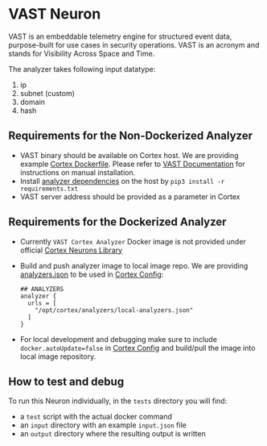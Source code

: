 # VAST Neuron

VAST is an embeddable telemetry engine for structured event data, purpose-built
for use cases in security operations. VAST is an acronym and stands for
Visibility Across Space and Time.

The analyzer takes following input datatype:
1. ip
2. subnet (custom)
3. domain
4. hash

## Requirements for the Non-Dockerized Analyzer
- VAST binary should be available on Cortex host. We are providing example
  [Cortex Dockerfile](/thehive/vol/cortex/Dockerfile). Please refer to [VAST
  Documentation](vast.io) for instructions on manual installation.
- Install [analyzer dependencies](/thehive/analyzers/VAST/requirements.txt) on
  the host by `pip3 install -r requirements.txt`
- VAST server address should be provided as a parameter in Cortex

## Requirements for the Dockerized Analyzer
- Currently `VAST Cortex Analyzer` Docker image is not provided under official
  [Cortex Neurons Library](https://hub.docker.com/u/cortexneurons)
- Build and push analyzer image to local image repo. We are providing
  [analyzers.json](analyzers/local-analyzers.json) to be used in [Cortex
  Config](vol/cortex/application.conf):

    ```
    ## ANALYZERS
    analyzer {
      urls = [
        "/opt/cortex/analyzers/local-analyzers.json"
      ]
    }
    ```
- For local development and debugging make sure to include
  `docker.autoUpdate=false` in [Cortex Config](vol/cortex/application.conf) and
  build/pull the image into local image repository.

## How to test and debug

To run this Neuron individually, in the `tests` directory you will find:
- a `test` script with the actual docker command
- an `input` directory with an example `input.json` file
- an `output` directory where the resulting output is written
